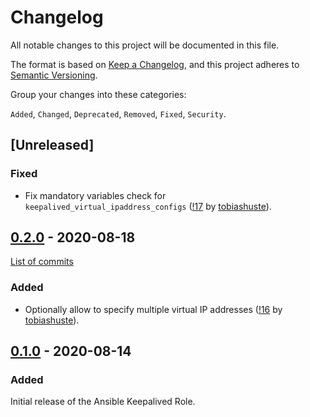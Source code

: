 <!--
SPDX-FileCopyrightText: 2020 Helmholtz Centre for Environmental Research (UFZ)
SPDX-FileCopyrightText: 2020 Helmholtz-Zentrum Dresden-Rossendorf (HZDR)

SPDX-License-Identifier: Apache-2.0
-->

# Changelog

All notable changes to this project will be documented in this file.

The format is based on [Keep a Changelog](https://keepachangelog.com/en/1.0.0/),
and this project adheres to [Semantic Versioning](https://semver.org/spec/v2.0.0.html).

Group your changes into these categories:

`Added`, `Changed`, `Deprecated`, `Removed`, `Fixed`, `Security`.

## [Unreleased]

### Fixed
- Fix mandatory variables check for `keepalived_virtual_ipaddress_configs`
  ([!17](https://gitlab.com/hifis/ansible/keepalived-role/-/merge_requests/17)
  by [tobiashuste](https://gitlab.com/tobiashuste)).

## [0.2.0](https://gitlab.com/hifis/ansible/keepalived-role/-/releases/v0.2.0) - 2020-08-18

[List of commits](https://gitlab.com/hifis/ansible/keepalived-role/-/compare/v0.1.0...v0.2.0)

### Added
- Optionally allow to specify multiple virtual IP addresses
([!16](https://gitlab.com/hifis/ansible/keepalived-role/-/merge_requests/16)
by [tobiashuste](https://gitlab.com/tobiashuste)).

## [0.1.0](https://gitlab.com/hifis/ansible/keepalived-role/-/releases/v0.1.0) - 2020-08-14

### Added
Initial release of the Ansible Keepalived Role.
